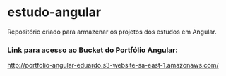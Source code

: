 # estudo-angular

Repositório criado para armazenar os projetos dos estudos em Angular.

### Link para acesso ao Bucket do Portfólio Angular:
http://portfolio-angular-eduardo.s3-website-sa-east-1.amazonaws.com/
